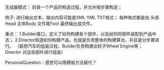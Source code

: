 生成器模式：
封装一个产品的构造过程，并允许按步骤构造；

例子:
进行输出文本，输出内容可能是XML YML TXT格式；
每种格式都是由 头部 Head 主体Body 文件尾Foot
最终输出成文件。

重点：
1.Builder接口，定义了如何构建各个部件，以及如何将部件装配到产品中去；
2.Director知道如何构建产品，也就是负责整体的构建算法，并且是分步骤进行。
（联想汽车的组装过程，Builder负责构建出轮子Wheel Engine等；
Director 对这些部件进行组装）

PersonalQuestion：感觉可以用模板方法替代？
